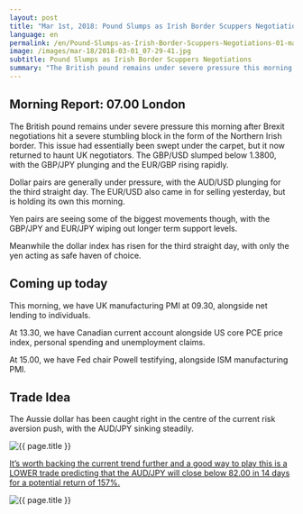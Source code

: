 ```yaml
---
layout: post
title: "Mar 1st, 2018: Pound Slumps as Irish Border Scuppers Negotiations"
language: en
permalink: /en/Pound-Slumps-as-Irish-Border-Scuppers-Negotiations-01-mar-18/
image: /images/mar-18/2018-03-01_07-29-41.jpg
subtitle: Pound Slumps as Irish Border Scuppers Negotiations
summary: "The British pound remains under severe pressure this morning after Brexit negotiations hit a severe stumbling block in the form of the Northern Irish border. This issue had essentially been swept under the carpet, but it now returned to haunt UK negotiators"
---
```

## Morning Report: 07.00 London

The British pound remains under severe pressure this morning after Brexit negotiations hit a severe stumbling block in the form of the Northern Irish border. This issue had essentially been swept under the carpet, but it now returned to haunt UK negotiators. The GBP/USD slumped below 1.3800, with the GBP/JPY plunging and the EUR/GBP rising rapidly. 

Dollar pairs are generally under pressure, with the AUD/USD plunging for the third straight day. The EUR/USD also came in for selling yesterday, but is holding its own this morning. 

Yen pairs are seeing some of the biggest movements though, with the GBP/JPY and EUR/JPY wiping out longer term support levels. 

Meanwhile the dollar index has risen for the third straight day, with only the yen acting as safe haven of choice. 

## Coming up today 

This morning, we have UK manufacturing PMI at 09.30, alongside net lending to individuals. 

At 13.30, we have Canadian current account alongside US core PCE price index, personal spending and unemployment claims. 

At 15.00, we have Fed chair Powell testifying, alongside ISM manufacturing PMI. 

## Trade Idea

The Aussie dollar has been caught right in the centre of the current risk aversion push, with the AUD/JPY sinking steadily.

<img class="post-image" src="{{ site.url }}/images/mar-18/2018-03-01_07-29-41.jpg" alt="{{ page.title }}" title="{{ page.title }}">

<a href="%LINK%%?currency=GBP&market=forex&underlying=frxAUDJPY&formname=higherlower&duration_amount=14&duration_units=d&amount=10&amount_type=payout&expiry_type=duration&barrier=82.00" target="_blank">It’s worth backing the current trend further and a good way to play this is a LOWER trade predicting that the AUD/JPY will close below 82.00 in 14 days for a potential return of 157%.</a>

<img class="post-image" src="{{ site.url }}/images/mar-18/2018-03-01_07-32-33.jpg" alt="{{ page.title }}" title="{{ page.title }}">
